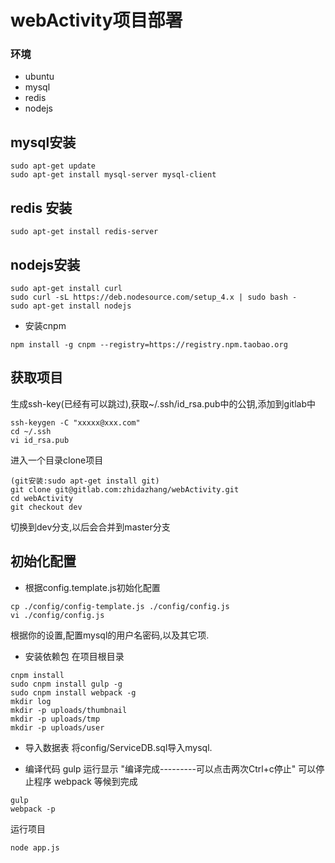 # webActivity项目部署
### 环境
* ubuntu
* mysql
* redis
* nodejs

## mysql安装
```
sudo apt-get update
sudo apt-get install mysql-server mysql-client
```

## redis 安装
```
sudo apt-get install redis-server
```

## nodejs安装
```
sudo apt-get install curl
sudo curl -sL https://deb.nodesource.com/setup_4.x | sudo bash -
sudo apt-get install nodejs
```
* 安装cnpm
```
npm install -g cnpm --registry=https://registry.npm.taobao.org
```

## 获取项目
生成ssh-key(已经有可以跳过),获取~/.ssh/id_rsa.pub中的公钥,添加到gitlab中
```
ssh-keygen -C "xxxxx@xxx.com"
cd ~/.ssh
vi id_rsa.pub
```
进入一个目录clone项目
```
(git安装:sudo apt-get install git)
git clone git@gitlab.com:zhidazhang/webActivity.git
cd webActivity
git checkout dev
```
切换到dev分支,以后会合并到master分支
## 初始化配置
* 根据config.template.js初始化配置
```
cp ./config/config-template.js ./config/config.js
vi ./config/config.js
```
根据你的设置,配置mysql的用户名密码,以及其它项.

* 安装依赖包
在项目根目录
```
cnpm install
sudo cnpm install gulp -g
sudo cnpm install webpack -g
mkdir log
mkdir -p uploads/thumbnail
mkdir -p uploads/tmp
mkdir -p uploads/user
```
* 导入数据表
将config/ServiceDB.sql导入mysql.

* 编译代码
gulp 运行显示 "编译完成---------可以点击两次Ctrl+c停止" 可以停止程序
webpack 等候到完成
```
gulp
webpack -p
```
运行项目
```
node app.js
```





